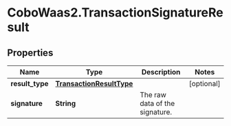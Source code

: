 # CoboWaas2.TransactionSignatureResult

## Properties

Name | Type | Description | Notes
------------ | ------------- | ------------- | -------------
**result_type** | [**TransactionResultType**](TransactionResultType.md) |  | [optional] 
**signature** | **String** | The raw data of the signature. | 


